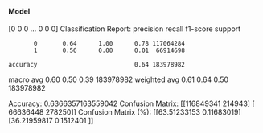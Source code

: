 #### Model
[0 0 0 ... 0 0 0]
Classification Report:
              precision    recall  f1-score   support

           0       0.64      1.00      0.78 117064284
           1       0.56      0.00      0.01  66914698

    accuracy                           0.64 183978982
   macro avg       0.60      0.50      0.39 183978982
weighted avg       0.61      0.64      0.50 183978982

Accuracy: 0.6366357163559042
Confusion Matrix:
[[116849341    214943]
 [ 66636448    278250]]
Confusion Matrix (%):
[[63.51233153  0.11683019]
 [36.21959817  0.1512401 ]]
